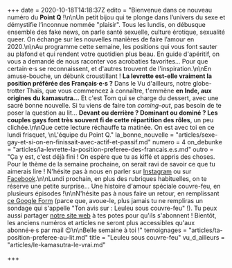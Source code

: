 +++
date = 2020-10-18T14:18:37Z
edito = "Bienvenue dans ce nouveau numéro du **Point Q** !\n\nUn petit bijou qui te plonge dans l’univers du sexe et démystifie l’inconnue nommée \"plaisir\". Tous les lundis, on débusque ensemble des fake news, on parle santé sexuelle, culture érotique, sexualité queer. On échange sur les nouvelles manières de faire l’amour en 2020.\n\nAu programme cette semaine, les positions qui vous font sauter au plafond et qui rendent votre quotidien plus beau. En guide d'apéritif, on vous a demandé de nous raconter vos acrobaties favorites... Pour que certain·e·s se reconnaissent, et d'autres trouvent de l'inspiration.\n\nEn amuse-bouche, un débunk croustillant ! **La levrette est-elle vraiment la position préférée des Français·e·s ?** Dans le Vu d'ailleurs, notre globe-trotter Thaïs, que vous commencez à connaître, t'emmène **en Inde, aux origines du kamasutra...** Et c'est Tom qui se charge du dessert, avec une sacré bonne nouvelle. Si tu viens de faire ton _coming-out_, pas besoin de te poser la question au lit... **Devant ou derrière ? Dominant ou dominé ? Les couples gays font très souvent fi de cette répartition des rôles**, un peu clichée.\n\nQue cette lecture réchauffe ta matinée. On est avec toi en ce lundi frisquet,  \nL'équipe du Point Q."
la_bonne_nouvelle = "articles/sexe-gay-et-si-on-en-finissait-avec-actif-et-passif.md"
numero = 4
on_debunke = "articles/la-levrette-la-position-preferee-des-francais.e.s.md"
outro = "Ça y est, c'est déjà fini ! On espère que tu as kiffé et appris des choses. Pour le thème de la semaine prochaine, on serait ravi de savoir ce que tu aimerais lire ! N'hésite pas à nous en parler sur [Instagram](https://www.instagram.com/lepoint.q) ou sur [Facebook](https://www.facebook.com/lepointq.news).\n\nLundi prochain, en plus des rubriques habituelles, on te réserve une petite surprise... Une histoire d'amour spéciale couvre-feu, en plusieurs épisodes !\n\nN'hésite pas à nous faire un retour, en remplissant [ce Google Form](https://forms.gle/sTobv7ZzGayMLLQ69) (parce que, avoue-le, plus jamais tu ne rempliras un sondage qui s'appelle \"Ton avis sur : Leuleu sous couvre-feu\" !). Tu peux aussi partager [notre site web](https://lepointq.com) à tes potes pour qu'ils s'abonnent ! Bientôt, les anciens numéros et articles ne seront plus accessibles qu'aux abonné·e·s par mail 😉\n\nBelle semaine à toi !"
temoignages = "articles/ta-position-preferee-au-lit.md"
title = "Leuleu sous couvre-feu"
vu_d_ailleurs = "articles/le-kamasutra-le-vrai.md"

+++
